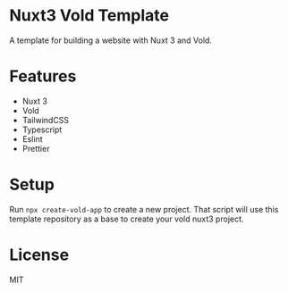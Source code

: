 # Nuxt3 Vold Template

A template for building a website with Nuxt 3 and Vold.

# Features

- Nuxt 3
- Vold
- TailwindCSS
- Typescript
- Eslint
- Prettier

# Setup

Run `npx create-vold-app` to create a new project. That script will use this template repository as a base to create your vold nuxt3 project.

# License

MIT

